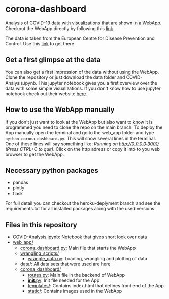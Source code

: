# corona-dashboard
Analysis of COVID-19 data with visualizations that are shown in a WebApp.
Checkout the WebApp directly by following this [link](https://covid-19-data-comparison.herokuapp.com/). 

The data is taken from the European Centre for Disease Prevention and Control. Use this [link](https://www.ecdc.europa.eu/en/covid-19/data) to get there. 

## Get a first glimpse at the data
You can also get a first impression of the data without using the WebApp. Clone the repository or just download the data folder and COVID-Analysis.ipynb. This jupyter notebook gives you a first overview over the data with some simple visualizations. If you don't know how to use jupyter notebook check out their website [here](https://jupyter.org/).

## How to use the WebApp manually
If you don't just want to look at the WebApp but also want to know it is programmed you need to clone the repo on the main branch. 
To deploy the App manually open the terminal and go to the web_app folder and type `python corona_dashboard.py`. This will show several lines in the terminal. 
One of these lines will say something like: *Running on http://0.0.0.0:3001/ (Press CTRL+C to quit)*.
Click on the http adress or copy it into to you web browser to get the WebApp.

## Necessary python packages
* pandas
* plotly
* flask

For full detail you can checkout the heroku-deplyment branch and see the requirements.txt for all installed packages along with the used versions.

## Files in this repository

 * COVID-Analysis.ipynb: Notebook that gives short look over data
 * [web_app/](./web_app)
   * [corona_dashboard.py](./web_app/corona_dashboard.py): Main file that starts the WebApp
   * [wrangling_scripts/](./web_app/wrangling_scripts)
     * [wrangle_data.py](./web_app/wrangling_scripts/wrangle_data.py): Loading, wrangling and plotting of data
   * [data/](./web_app/wrangling_scripts): All data sets that were used are here
   * [corona_dashboard/](./web_app/corona_dashboard)
     * [routes.py](./web_app/corona_dashboard/routes.py): Main file in the backend of WebApp
     * [__init__.py](./web_app/corona_dashboard/__init__.py): Init file needed for the App
     * [templates/](./web_app/corona_dashboard/templates): Contains index.html that defines front end of the App
     * [static/](./web_app/corona_dashboard/static): Contains images used in the WebApp

